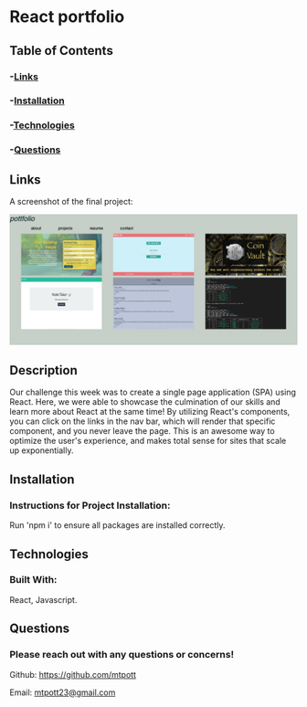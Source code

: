 # React portfolio

## Table of Contents
### -[Links](#links)
### -[Installation](#installation)
### -[Technologies](#technologies)
### -[Questions](#questions)

## Links
A screenshot of the final project:

![project-final-image](./src/assets/project-final-image.png)

## Description
Our challenge this week was to create a single page application (SPA) using React. Here, we were able to showcase the culmination of our skills and learn more about React at the same time! By utilizing React's components, you can click on the links in the nav bar, which will render that specific component, and you never leave the page. This is an awesome way to optimize the user's experience, and makes total sense for sites that scale up exponentially.
  
## Installation
### Instructions for Project Installation:
Run 'npm i' to ensure all packages are installed correctly.
  
## Technologies
### Built With:
React, Javascript.
  
## Questions
### Please reach out with any questions or concerns!
Github: https://github.com/mtpott

Email: mtpott23@gmail.com